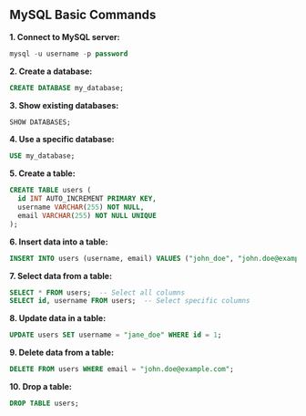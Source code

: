 ## MySQL Basic Commands

**1. Connect to MySQL server:**

```sql
mysql -u username -p password
```

**2. Create a database:**

```sql
CREATE DATABASE my_database;
```

**3. Show existing databases:**

```sql
SHOW DATABASES;
```

**4. Use a specific database:**

```sql
USE my_database;
```

**5. Create a table:**

```sql
CREATE TABLE users (
  id INT AUTO_INCREMENT PRIMARY KEY,
  username VARCHAR(255) NOT NULL,
  email VARCHAR(255) NOT NULL UNIQUE
);
```

**6. Insert data into a table:**

```sql
INSERT INTO users (username, email) VALUES ("john_doe", "john.doe@example.com");
```

**7. Select data from a table:**

```sql
SELECT * FROM users;  -- Select all columns
SELECT id, username FROM users;  -- Select specific columns
```

**8. Update data in a table:**

```sql
UPDATE users SET username = "jane_doe" WHERE id = 1;
```

**9. Delete data from a table:**

```sql
DELETE FROM users WHERE email = "john.doe@example.com";
```

**10. Drop a table:**

```sql
DROP TABLE users;
```
